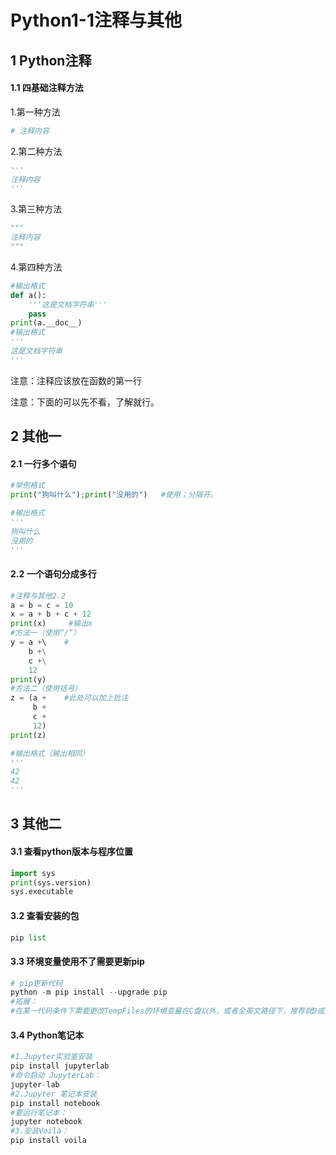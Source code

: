# Python1-1注释与其他

## 1 Python注释

#### 1.1 四基础注释方法

1.第一种方法

```python
# 注释内容
```

2.第二种方法

```python
'''
注释内容
'''
```

3.第三种方法

```python
"""
注释内容
"""
```

4.第四种方法

```python
#输出格式
def a():
    '''这是文档字符串'''
    pass
print(a.__doc__)
#输出格式
'''
这是文档字符串
'''
```

注意：注释应该放在函数的第一行 



注意：下面的可以先不看，了解就行。

## 2 其他一

#### 2.1 一行多个语句

```python
#举例格式
print("狗叫什么");print("没用的")   #使用；分隔开。

#输出格式
'''
狗叫什么
没用的
'''
```

#### 2.2 一个语句分成多行

```python
#注释与其他2.2
a = b = c = 10
x = a + b + c + 12
print(x)     #输出x
#方法一（使用“/”）
y = a +\    #
    b +\
    c +\
    12
print(y)
#方法二（使用括号）
z = (a +    #此处可以加上批注
     b +
     c +
     12)
print(z)

#输出格式（输出相同）
'''
42
42
'''
```

## 3 其他二

#### 3.1 查看python版本与程序位置

```python
import sys
print(sys.version)
sys.executable
```

#### 3.2 查看安装的包

```python
pip list
```

#### 3.3 环境变量使用不了需要更新pip

```python
# pip更新代码
python -m pip install --upgrade pip
#拓展：
#在某一代码条件下需要更改TempFiles的环境变量在C盘以外，或者全英文路径下，推荐就D或其他盘的主目录创建TempFiles文件夹即可。
```

#### 3.4 Python笔记本

```python
#1.Jupyter实验室安装
pip install jupyterlab
#命令启动 JupyterLab：
jupyter-lab
#2.Jupyter 笔记本安装
pip install notebook
#要运行笔记本：
jupyter notebook
#3.安装Voilà：
pip install voila
```
